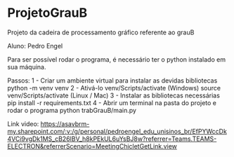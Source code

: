 # ProjetoGrauB
Projeto da cadeira de processamento gráfico referente ao grauB

Aluno: Pedro Engel

Para ser possível rodar o programa, é necessário ter o python instalado em sua máquina.

Passos:
    1 - Criar um ambiente virtual para instalar as devidas bibliotecas
        python -m venv venv
    2 - Ativá-lo
        venv/Scripts/activate   (Windows)
        source venv/Scripts/activate    (Linux / Mac)
    3 - Instalar as bibliotecas necessárias
        pip install -r requirements.txt
    4 - Abrir um terminal na pasta do projeto e rodar o programa
        python trabGrauB/main.py

Link video: https://asavbrm-my.sharepoint.com/:v:/g/personal/pedroengel_edu_unisinos_br/EfPYWccDk4VCi9vgDk1MS_cB26lBV_h8kPEkUL6uYsBJ8w?referrer=Teams.TEAMS-ELECTRON&referrerScenario=MeetingChicletGetLink.view 
